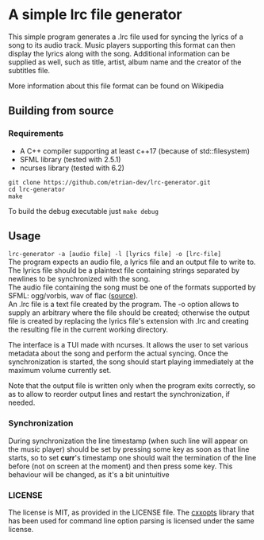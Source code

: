 # A simple lrc file generator
This simple program generates a .lrc file used for syncing the lyrics of a song
to its audio track. Music players supporting this format can then display the
lyrics along with the song. Additional information can be supplied as well, such as
title, artist, album name and the creator of the subtitles file.

More information about this file format can be found on Wikipedia

## Building from source
### Requirements
* A C++ compiler supporting at least c++17 (because of std::filesystem)
* SFML library (tested with 2.5.1)
* ncurses library (tested with 6.2)

```
git clone https://github.com/etrian-dev/lrc-generator.git
cd lrc-generator
make
```
To build the debug executable just ``` make debug ```

## Usage
`lrc-generator -a [audio file] -l [lyrics file] -o [lrc-file]`  
The program expects an audio file, a lyrics file and an output file to write to.  
The lyrics file should be a plaintext file containing strings separated by newlines to be synchronized with the song.  
The audio file containing the song must
be one of the formats supported by SFML: ogg/vorbis, wav of flac (<a href="https://www.sfml-dev.org/tutorials/2.5/audio-sounds.php">source</a>).  
An .lrc file is a text file created by the program. The -o option allows to supply an
arbitrary where the file should be created; otherwise the output file is created by replacing the lyrics file's
extension with .lrc and creating the resulting file in the current working directory.

The interface is a TUI made with ncurses. It allows the user to set various metadata
about the song and perform the actual syncing.
Once the synchronization is started, the song should start playing immediately at 
the maximum volume currently set.

Note that the output file is written only when the program exits correctly, so as to allow to reorder output lines and restart the synchronization, if needed.

### Synchronization
During synchronization the line timestamp (when such line will appear on the music player)
should be set by pressing some key as soon as that line starts, so to set **curr**'s timestamp
one should wait the termination of the line before (not on screen at the moment) and then
press some key. This behaviour will be changed, as it's a bit unintuitive
### LICENSE
The license is MIT, as provided in the LICENSE file.
The [cxxopts](https://github.com/jarro2783/cxxopts) library that has been used for command line option parsing
is licensed under the same license.


